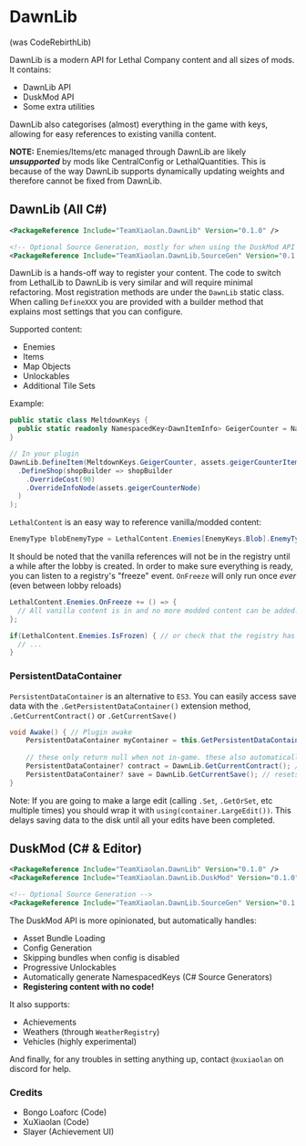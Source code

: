 # DawnLib

(was CodeRebirthLib)

DawnLib is a modern API for Lethal Company content and all sizes of mods. It contains:

- DawnLib API
- DuskMod API
- Some extra utilities

DawnLib also categorises (almost) everything in the game with keys, allowing for easy references to existing vanilla content.

**NOTE:** Enemies/Items/etc managed through DawnLib are likely **_unsupported_** by mods like CentralConfig or LethalQuantities.
This is because of the way DawnLib supports dynamically updating weights and therefore cannot be fixed from DawnLib.

## DawnLib (All C#)

```xml
<PackageReference Include="TeamXiaolan.DawnLib" Version="0.1.0" />

<!-- Optional Source Generation, mostly for when using the DuskMod API -->
<PackageReference Include="TeamXiaolan.DawnLib.SourceGen" Version="0.1.0" />
```

DawnLib is a hands-off way to register your content. The code to switch from LethalLib to DawnLib is very similar and will require minimal refactoring.
Most registration methods are under the `DawnLib` static class. When calling `DefineXXX` you are provided with a builder method that
explains most settings that you can configure.

Supported content:

- Enemies
- Items
- Map Objects
- Unlockables
- Additional Tile Sets

Example:

```csharp
public static class MeltdownKeys {
  public static readonly NamespacedKey<DawnItemInfo> GeigerCounter = NamespacedKey<DawnItemInfo>.From("facility_meltdown", "geiger_counter");
}

// In your plugin
DawnLib.DefineItem(MeltdownKeys.GeigerCounter, assets.geigerCounterItemDef, builder => builder
  .DefineShop(shopBuilder => shopBuilder
    .OverrideCost(90)
    .OverrideInfoNode(assets.geigerCounterNode)
  )
);
```

`LethalContent` is an easy way to reference vanilla/modded content:

```csharp
EnemyType blobEnemyType = LethalContent.Enemies[EnemyKeys.Blob].EnemyType;
```

It should be noted that the vanilla references will not be in the registry until a while after the lobby is created.
In order to make sure everything is ready, you can listen to a registry's "freeze" event.
`OnFreeze` will only run once _ever_ (even between lobby reloads)

```csharp
LethalContent.Enemies.OnFreeze += () => {
  // All vanilla content is in and no more modded content can be added.
};

if(LethalContent.Enemies.IsFrozen) { // or check that the registry has already been frozen
  // ...
}
```

### PersistentDataContainer
`PersistentDataContainer` is an alternative to `ES3`. You can easily access save data with the `.GetPersistentDataContainer()` extension method, `.GetCurrentContract()` or `.GetCurrentSave()`

```csharp
void Awake() { // Plugin awake
    PersistentDataContainer myContainer = this.GetPersistentDataContainer(); // use this however you want, note that 'this' is required to use the extension method in the Awake function.
    
    // these only return null when not in-game. these also automatically handle resetting the save
    PersistentDataContainer? contract = DawnLib.GetCurrentContract(); // resets on: getting fired and save deletion.
    PersistentDataContainer? save = DawnLib.GetCurrentSave(); // resets on: ONLY save deletion.
}
```

Note: If you are going to make a large edit (calling `.Set`, `.GetOrSet`, etc multiple times) you should wrap it with `using(container.LargeEdit())`. This delays saving data to the disk until all your edits have been completed.

## DuskMod (C# & Editor)
```xml
<PackageReference Include="TeamXiaolan.DawnLib" Version="0.1.0" />
<PackageReference Include="TeamXiaolan.DawnLib.DuskMod" Version="0.1.0" />

<!-- Optional Source Generation -->
<PackageReference Include="TeamXiaolan.DawnLib.SourceGen" Version="0.1.0" />
```

The DuskMod API is more opinionated, but automatically handles:

- Asset Bundle Loading
- Config Generation
- Skipping bundles when config is disabled
- Progressive Unlockables
- Automatically generate NamespacedKeys (C# Source Generators)
- **Registering content with no code!**

It also supports:

- Achievements
- Weathers (through `WeatherRegistry`)
- Vehicles (highly experimental)

And finally, for any troubles in setting anything up, contact `@xuxiaolan` on discord for help.

### Credits

- Bongo Loaforc (Code)
- XuXiaolan (Code)
- Slayer (Achievement UI)
